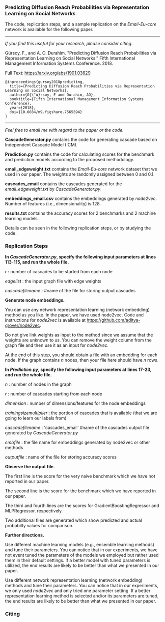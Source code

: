 ### Predicting Diffusion Reach Probabilities via Representation Learning on Social Networks

The code, replication steps, and a sample replication on the *Email-Eu-core* network is available for the following paper.
___
_If you find this useful for your research, please consider citing:_

Gürsoy, F., and A. O. Durahim. "Predicting Diffusion Reach Probabilities via Representation Learning on Social Networks." Fifth International Management Information Systems Conference. 2018.

Full Text: https://arxiv.org/abs/1901.03629

    @inproceedings{gursoy2018predicting,
      title={Predicting Diffusion Reach Probabilities via Representation Learning on Social Networks},
      author={G{\"u}rsoy, F and Durahim, AO},
      booktitle={Fifth International Management Information Systems Conference},
      year={2018},
      doi={10.6084/m9.figshare.7565894}
    }
___ 

*Feel free to email me with regard to the paper or the code.*

**CascadeGenerator.py** contains the code for generating cascade based on Independent Cascade Model (ICM).

**Prediction.py** contains the code for calculating scores for the benchmark and prediction models according to the proposed methodology.

**email_edgeweight.txt** contains the *Email-Eu-core* network dataset that we used in our paper. The weights are randomly assigned between 0 and 0.1.

**cascades_email** contains the cascades generated for the *email_edgeweight.txt* by *CascadeGenerator.py*.

**embeddings_email.csv** contains the embeddings generated by *node2vec*. Number of features (i.e., dimensionality) is 128.

**results.txt** contains the accuracy scores for 2 benchmarks and 2 machine learning models.

Details can be seen in the following replication steps, or by studying the code.


### Replication Steps

**In *CascadeGenerator.py*, specify the following input parameters at lines 113-115, and run the whole file.** 

*r* : number of cascades to be started from each node

*edgelist* : the input graph file with edge weights

*cascadefilename* : #name of the file for storing output cascades


**Generate node embeddings.** 

You can use any network representation learning (network embedding) method as you like. In the paper, we have used node2vec. Code and instructions for *node2vec* is available at https://github.com/aditya-grover/node2vec. 

Do not give link weights as input to the method since we assume that the weights are unknown to us. You can remove the weight column from the graph file and then use it as an input for *node2vec*.

At the end of this step, you should obtain a file with an embedding for each node. If the graph contains *n* nodes, then your file here should have *n* rows. 



**In *Prediction.py*, specify the following input parameters at lines 17-23, and run the whole file.**

*n* : number of nodes in the graph

*r* : number of cascades starting from each node

*dimension* : number of dimensions/features for the node embeddings

*trainingsizemultiplier* : the portion of cascades that is available (that we are going to learn our labels from)

*cascadefilename* : 'cascades_email' #name of the cascades output file generated by *CascadeGenerator.py*

*embfile* : the file name for embeddings generated by node2vec or other methods

*outputfile* : name of the file for storing accuracy scores


**Observe the output file.**

The first line is the score for the very naive benchmark which we have not reported in our paper.

The second line is the score for the benchmark which we have reported in our paper.

The third and fourth lines are the scores for GradientBoostingRegressor and MLPRegressor, respectively.

Two additional files are generated which show predicted and actual probabilty values for comparison.


**Further directions.**

Use different machine learning models (e.g., ensemble learning methods) and tune their parameters. You can notice that in our experiments, we have not event tuned the parameters of the models we employed but rather used them in their default settings. If a better model with tuned parameters is utilized, the end results are likely to be better than what we presented in our paper.

Use different network representation learning (network embedding) methods and tune their parameters. You can notice that in our experiments, we only used *node2vec* and only tried one parameter setting. If a better representation learning method is selected and/or its parameters are tuned, the end results are likely to be  better than what we presented in our paper.


### Citing
